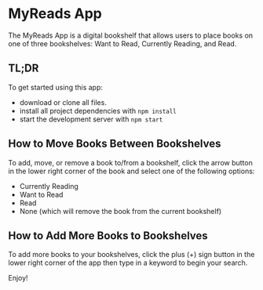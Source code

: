 # MyReads App

The MyReads App is a digital bookshelf that allows users to place books on one of three bookshelves:  Want to Read, Currently Reading, and Read.

## TL;DR

To get started using this app:
* download or clone all files.
* install all project dependencies with `npm install`
* start the development server with `npm start`

## How to Move Books Between Bookshelves

To add, move, or remove a book to/from a bookshelf, click the arrow button in the lower right corner of the book and select one of the following options:
* Currently Reading
* Want to Read
* Read
* None (which will remove the book from the current bookshelf)

## How to Add More Books to Bookshelves

To add more books to your bookshelves, click the plus (+) sign button in the lower right corner of the app then type in a keyword to begin your search.

Enjoy!

###
